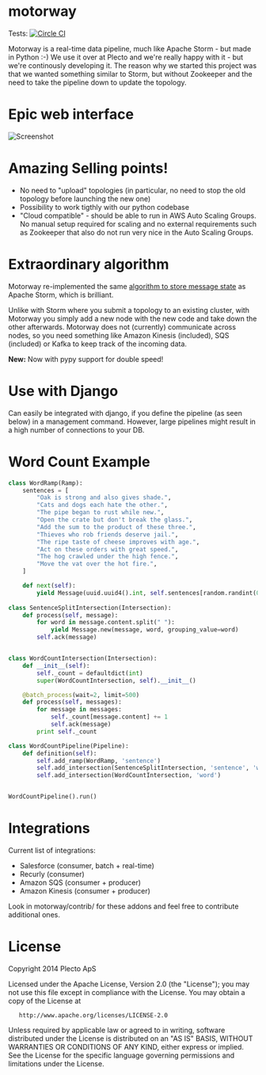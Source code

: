 motorway
========

Tests: [![Circle CI](https://circleci.com/gh/plecto/motorway.svg?style=svg)](https://circleci.com/gh/plecto/motorway)

Motorway is a real-time data pipeline, much like Apache Storm - but made in Python :-) We use it over at Plecto and we're really happy with it - but we're continously developing it. The reason why we started this project was that we wanted something similar to Storm, but without Zookeeper and the need to take the pipeline down to update the topology.

# Epic web interface

![Screenshot](https://www.dropbox.com/s/v614jtz0u1h9hrs/Screenshot%202016-07-29%2014.28.26.png?dl=1)

# Amazing Selling points!

- No need to "upload" topologies (in particular, no need to stop the old topology before launching the new one)
- Possibility to work tigthly with our python codebase
- "Cloud compatible" - should be able to run in AWS Auto Scaling Groups. No manual setup required for scaling and no external requirements such as Zookeeper that also do not run very nice in the Auto Scaling Groups.

# Extraordinary algorithm

Motorway re-implemented the same [algorithm to store message state](https://storm.incubator.apache.org/documentation/Acking-framework-implementation.html) as Apache Storm, which is brilliant. 

Unlike with Storm where you submit a topology to an existing cluster, with Motorway you simply add a new node with the new code and take down the other afterwards. Motorway does not (currently) communicate across nodes, so you need something like Amazon Kinesis (included), SQS (included) or Kafka to keep track of the incoming data.

**New:** Now with pypy support for double speed!

# Use with Django

Can easily be integrated with django, if you define the pipeline (as seen below) in a management command. However, large pipelines might result in a high number of connections to your DB.


Word Count Example
==================

```python
class WordRamp(Ramp):
    sentences = [
        "Oak is strong and also gives shade.",
        "Cats and dogs each hate the other.",
        "The pipe began to rust while new.",
        "Open the crate but don't break the glass.",
        "Add the sum to the product of these three.",
        "Thieves who rob friends deserve jail.",
        "The ripe taste of cheese improves with age.",
        "Act on these orders with great speed.",
        "The hog crawled under the high fence.",
        "Move the vat over the hot fire.",
    ]

    def next(self):
        yield Message(uuid.uuid4().int, self.sentences[random.randint(0, len(self.sentences) -1)])
        
class SentenceSplitIntersection(Intersection):
    def process(self, message):
        for word in message.content.split(" "):
            yield Message.new(message, word, grouping_value=word)
        self.ack(message)


class WordCountIntersection(Intersection):
    def __init__(self):
        self._count = defaultdict(int)
        super(WordCountIntersection, self).__init__()

    @batch_process(wait=2, limit=500)
    def process(self, messages):
        for message in messages:
            self._count[message.content] += 1
            self.ack(message)
        print self._count

class WordCountPipeline(Pipeline):
    def definition(self):
        self.add_ramp(WordRamp, 'sentence')
        self.add_intersection(SentenceSplitIntersection, 'sentence', 'word')
        self.add_intersection(WordCountIntersection, 'word')


WordCountPipeline().run()
```

Integrations
============

Current list of integrations:

- Salesforce (consumer, batch + real-time)
- Recurly (consumer)
- Amazon SQS (consumer + producer)
- Amazon Kinesis (consumer + producer)

Look in motorway/contrib/ for these addons and feel free to contribute additional ones.

License
=======
   Copyright 2014 Plecto ApS

   Licensed under the Apache License, Version 2.0 (the "License");
   you may not use this file except in compliance with the License.
   You may obtain a copy of the License at

       http://www.apache.org/licenses/LICENSE-2.0

   Unless required by applicable law or agreed to in writing, software
   distributed under the License is distributed on an "AS IS" BASIS,
   WITHOUT WARRANTIES OR CONDITIONS OF ANY KIND, either express or implied.
   See the License for the specific language governing permissions and
   limitations under the License.
